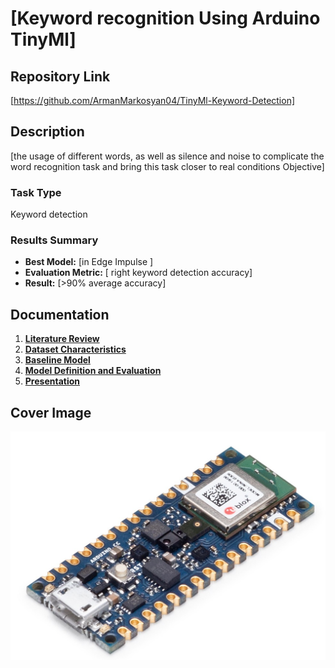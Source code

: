 # [Keyword recognition Using Arduino TinyMl]

## Repository Link

[https://github.com/ArmanMarkosyan04/TinyMl-Keyword-Detection]

## Description

[the usage of different words, as well as silence and noise to complicate the word recognition task and bring this task closer to real conditions Objective]

### Task Type

Keyword detection

### Results Summary

- **Best Model:** [in Edge Impulse ]
- **Evaluation Metric:** [ right keyword detection accuracy]
- **Result:** [>90% average accuracy]

## Documentation

1. **[Literature Review](0_LiteratureReview/README.md)**
2. **[Dataset Characteristics](1_DatasetCharacteristics/exploratory_data_analysis.ipynb)**
3. **[Baseline Model](2_BaselineModel/baseline_model.ipynb)**
4. **[Model Definition and Evaluation](3_Model/model_definition_evaluation)**
5. **[Presentation](4_Presentation/README.md)**

## Cover Image

![Project Cover Image](CoverImage/cover_image.png)
